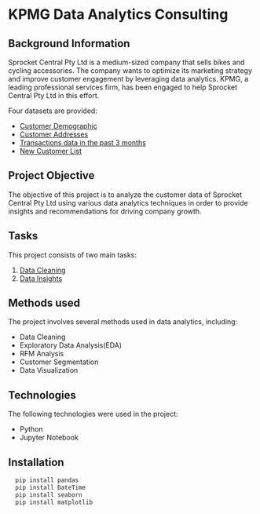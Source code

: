 
# KPMG Data Analytics Consulting
## Background Information

Sprocket Central Pty Ltd is a medium-sized company that sells bikes and cycling accessories. The company wants to optimize its marketing strategy and improve customer engagement by leveraging data analytics. KPMG, a leading professional services firm, has been engaged to help Sprocket Central Pty Ltd in this effort.

Four datasets are provided:
* [Customer Demographic](https://github.com/techin-ath/KPMG_Data_Analytics_Consulting/blob/main/Data_Cleaning/Cust_Demo_Cleaned.csv)
* [Customer Addresses](https://github.com/techin-ath/KPMG_Data_Analytics_Consulting/blob/main/Data_Cleaning/Cust_Addr_Cleaned.csv)
* [Transactions data in the past 3 months](https://github.com/techin-ath/KPMG_Data_Analytics_Consulting/blob/main/Data_Cleaning/Trans_Cleaned.csv)
* [New Customer List](https://github.com/techin-ath/KPMG_Data_Analytics_Consulting/blob/main/Data_Cleaning/New_Cust_Cleaned.csv)

## Project Objective
The objective of this project is to analyze the customer data of Sprocket Central Pty Ltd using various data analytics techniques in order to provide insights and recommendations for driving company growth.


## Tasks
This project consists of two main tasks:
1. [Data Cleaning](https://github.com/techin-ath/KPMG_Data_Analytics_Consulting/tree/main/Data_Cleaning)
2. [Data Insights](https://github.com/techin-ath/KPMG_Data_Analytics_Consulting/tree/main/Data_Insights)





## Methods used
The project involves several methods used in data analytics, including:                    
* Data Cleaning
* Exploratory Data Analysis(EDA)
* RFM Analysis
* Customer Segmentation
* Data Visualization


## Technologies
The following technologies were used in the project:
* Python
* Jupyter Notebook


## Installation
```bash
  pip install pandas
  pip install DateTime
  pip install seaborn
  pip install matplotlib
```


